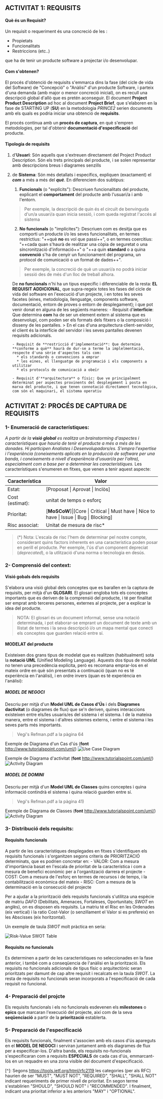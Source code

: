 ## ACTIVITAT 1: REQUISITS
#### Què és un Requisit?
Un requisit o requeriment és una concreció de les :
* Propietats
* Funcionalitats
* Restriccions
(etc..)

que ha de tenir un producte software a projectar i/o desenvolupar.

#### Com s'obtenen?
El procés d'obtenció de requisits s'emmarca dins la fase (del cicle de vida del Software) de "Concepció" o "Anàlisi" d'un producte Software, i parteix d'una demanda (amb major o menor concreció inicial), on es recull una descripció global d'allò que es pretén aconseguir.
El document **Project Product Description** ad hoc al document **Project Brief**, que s'elaboren en la fase de STARTING UP (**SU**) en la metodologia *PRINCE2* serien documents amb els quals es podria iniciar una obtenció de **requisits**.

El procés continua amb un **procés de captura**, en què s'empren metodologies, per tal d'obtenir **documentació d'especificació** del producte.


#### Tipologia de requisits
1. d'**Usuari**:
Són aquells que s'extreuen directament del Project Product Description.
Són els trets principals del producte, i se solen representar amb descripcions breus i diagrames senzills
2. de **Sistema**:
Són més detallats i específics, expliquen (exactament) el _**com**_ a més a més del _**què**_. En diferenciem dos subtipus:
	1. **Funcionals** (o "explícits"): Descriuen funcionalitats del producte, explicant el **comportament** del producte amb l'usuari/a i amb l'entorn.
	> Per exemple, la descripció de quin és el circuït de benvinguda d'un/a usuari/a quan inicia sessió, i com queda registrat l'accés al sistema
	2. **No funcionals** (o "implícites"): Descriuen com es desitja que es comporti un producte i/o les seves funcionalitats, en termes restrictius: "++què **no** es vol que passi++", o en termes coercitius: "++cada quan s'haurà de realitzar una còpia de seguretat o una síncronització d'informació++" o "++a quin **standard** o a quina **convenció** s'ha de cenyir un funcionament del programa, un protocol de comunicació o un format de dades++".
    > Per exemple, la concreció de què un usuari/a no podrà iniciar sessió des de més d'un lloc de treball alhora.

	De **no funcionals** n'hi ha un tipus específic i diferenciable de la resta: **EL REQUISIT ADDICIONAL**, que supra-regeix totes les fases del cicle de vida del software en l'execució d'un projecte, i en totes les seves facetes (eines, metodologia, llenguatge, components software, documentació, entorn de proves o entorn de desplegament); i que pot venir donat en alguna de les següents maneres:
       - Requisit d'**interfície**: Que determina **com** ha de ser un element extern al sistema que es desenvolupi, com poden ser els formats dels fitxers o la composició i disseny de les pantalles.
       > En el cas d'una arquitectura client-servidor, el client és la interfície del servidor i les seves pantalles devenen requisits adicionals.

       - Requisit de **restricció d'implementació**: Que determina **conforme a què** haurà de dur-se a terme la implelmentació, respecte d'una sèrie d'aspectes tals com:
         * els standards o convencions a emprar
         * les eines, el llenguatge de programació i els components a utilitzar
         * els protocols de comunicació a obeïr

       - Requisit d'**arquitectura** o físic: Que ve principalment determinat per aspectes provinents del desplegament i posta en marxa del producte, i que tenen connotació directament tecnològica, com són el maquinari, el sistema operatiu


## ACTIVITAT 2: PROCÉS DE CAPTURA DE REQUISITS
### 1- Enumeració de característiques:
_A partir de la **visió global** es realitza un brainstorming d'aspectes i característiques que hauria de tenir el producte a més a més de les donades. Hi participen Analistes i Desenvolupadors/es. S'empra l'expertise i l'experiència (coneixements aplicats en la producció de software per una banda, i coneixements a nivell d'experiència d'usuari/a per l'altra), especialment com a base per a determinar les característiques._
Les característiques s'enumeren en fitxes, que venen a tenir aquest aspecte:

| Característica | Valor |
|--------|--------|
| Estat: | [Proposat &#124; Aprovat &#124; Inclòs] |
| Cost (estimat): | unitat de temps o esforç |
| Prioritat: | [**MoSCoW**]&#124;[Core &#124; Critical &#124; Must have &#124; Nice to have &#124; Issue &#124; Bug &#124; Blocking] |
| Risc associat: | Unitat de mesura de risc* |

> (*) Nota: L'escala de risc l'hem de determinar pel nostre compte, considerant quins factors inherents en una característica poden posar en perill el producte.
Per exemple, l'ús d'un component depreciat (_deprecated_), o la utlització d'una norma o tecnologia en desús.

### 2- Comprensió del context:
#### Visió gobals dels requisits
S'elabora una visió global dels conceptes que es barallen en la captura de requisits, per mitjà d'un **GLOSARI**.
El glosari engloba tots els conceptes importants que es deriven de la comprensió del producte, i té per finalitat ser emprat amb terceres persones, externes al projecte, per a explicar la idea del producte.

> NOTA:
> El glosari és un document informal, sense una notació determinada, i pot elaborar-se emprant un document de texte amb un llistat de termes i la seva descripció i/o un mapa mental que conecti els conceptes que guarden relació entre sí.

#### MODELAT del producte
Existeixen dos grans tipus de modelat que es realitzen (habitualment) sota la **notació UML** (Unified Modeling Language). Aquests dos tipus de modelat no tenen una precedència explícita, però es recomana emprar-los en el mateix ordre en què són presentats a continuació (quan no es té experiència en l'anàlisi), i en ordre invers (quan es té experiència en l'anàlisi):

##### **MODEL DE NEGOCI**
Descriu per mitjà d'un **Model UML de Casos d'Ús** i dels **Diagrames dactivitat** (o diagrames de flux) que se'n deriven, quines interaccions existeixen entre els/les usuaris/es del sistema i el sistema. I de la mateixa manera, entre el sistema i d'altres sistemes externs, i entre el sistema i les seves parts més importants.
> Vegi's Refman.pdf a la pàgina 64

Exemple de Diagrama d'un Cas d'ús
(**font** http://www.tutorialspoint.com/uml/)
![Use Case Diagram](http://www.tutorialspoint.com/uml/images/uml_use_case_diagram.jpg)

Exemple de Diagrama d'activitat
(**font** http://www.tutorialspoint.com/uml/)
![Activity Diagram](http://www.tutorialspoint.com/uml/images/uml_activity_diagram.jpg)

##### **MODEL DE DOMINI**
Descriu per mitjà d'un **Model UML de Classes** quins conceptes i quina informació contindrà el sistema i quina relació guarden entre sí.
> Vegi's Refman.pdf a la pàgina 41)

Exemple de Diagrama de Classes
(**font** http://www.tutorialspoint.com/uml/)
![Activity Diagram](http://www.tutorialspoint.com/uml/images/uml_class_diagram.jpg)


### 3- Distribució dels requisits:

#### Requisits funcionals
A partir de les característiques desplegades en fitxes s'identifiquen els requisits funcionals i s'organitzen segons criteris de PRIORITZACIÓ determinats, que es podrien concretar en:
	- VALOR: Com a mesura d'importància basat en l'escala de prioritat de la característica i com a mesura de benefici econòmic per a l'organització darrera el projecte
	- COST: Com a mesura de l'esforç en termes de recursos i de temps, i la contabilització econòmica del mateix
	- RISC: Com a mesura de la determinació en la consecució del projecte

Per a ajudar a la priorització dels requisits funcionals s'utilitza una espècie de matriu _DAFO_ (Debilitats, Amenaces, Fortaleses, Oportunitats; _SWOT_ en anglès),  on es disposen els requisits.
La matriu té el Risc en les Ordenades (eix vertical) i la ratio Cost-Valor (o senzillament el Valor si es prefereix) en les Abscisses (eix horitzontal).

Un exemple de taula _SWOT_ molt pràctica en seria:

![Risk-Value SWOT Table](http://foldingburritos.com/wp-content/uploads/2015/11/value-vs-risk.png)

#### Requisits no funcionals
Es determinen a partir de les característiques no seleccionades en la fase anterior, i també com a conseqüencia de l'anàlisi en la priorització.
Els requisits no funcionals adicionals de tipus físic o arquitectònic seran prioritzats per damunt de cap altre requisit i recalcats en la taula _SWOT_.
La resta de requisits no funcionals seran incorporats a l'especificació de cada requisit no funcional.

### 4- Preparació del projcte
Els requisits funcionals i els no funcionals esdevenen els **milestones** o **epics** que marcaran l'execució del projecte, així com de la seva **seqüenciació** a partir de la **priorització** establerta.

### 5- Preparació de l'especificació
Els requisits funcionals, finalment s'associen amb els casos d'ús apareguts en el **MODEL DE NEGOCI** i serviran juntament amb els diagrames de flux per a especificar-los.
D'altra banda, els requisits no-funcionals s'especificaran com a requisits **ESPECIALS** de cada cas d'ús, emmarcant-los en un requadre en una zona visible del document d'especificació.

[^]: Segons https://tools.ietf.org/html/rfc2119 les categories (per als RFC) haurien de ser "MUST", "MUST NOT", "REQUIRED", "SHALL", "SHALL NOT" indicant requeriments de primer nivell de prioritat.
En segon terme s'establirien "SHOULD", "SHOULD NOT" i "RECOMMENDED".
I finalment, indicant una prioritat inferior a les anteriors "MAY" i "OPTIONAL".